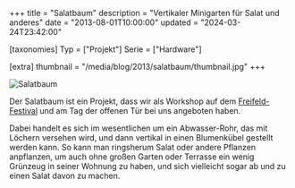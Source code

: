 +++
title = "Salatbaum"
description = "Vertikaler Minigarten für Salat und anderes"
date = "2013-08-01T10:00:00"
updated = "2024-03-24T23:42:00"

[taxonomies]
Typ = ["Projekt"]
Serie = ["Hardware"]

[extra]
thumbnail = "/media/blog/2013/salatbaum/thumbnail.jpg"
+++

![Salatbaum](../../../media/blog/2013/salatbaum/salatbaum.jpg)

Der Salatbaum ist ein Projekt, dass wir als Workshop auf dem
[Freifeld-Festival](http://ffrei.de) und am Tag der offenen Tür bei uns
angeboten haben.

Dabei handelt es sich im wesentlichen um ein Abwasser-Rohr, das mit Löchern
versehen wird, und dann vertikal in einen Blumenkübel gestellt werden kann. So
kann man ringsherum Salat oder andere Pflanzen anpflanzen, um auch ohne großen
Garten oder Terrasse ein wenig Grünzeug in seiner Wohnung zu haben, und sich
vielleicht sogar ab und zu einen Salat davon zu machen.
